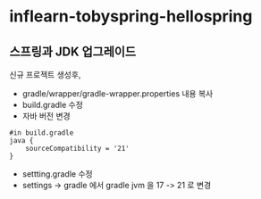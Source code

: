 # inflearn-tobyspring-hellospring

## 스프링과 JDK 업그레이드
신규 프로젝트 생성후,

- gradle/wrapper/gradle-wrapper.properties 내용 복사
- build.gradle 수정
- 자바 버전 변경
```
#in build.gradle
java {
    sourceCompatibility = '21'
}
```
- settting.gradle 수정
- settings -> gradle 에서 gradle jvm 을 17 -> 21 로 변경
